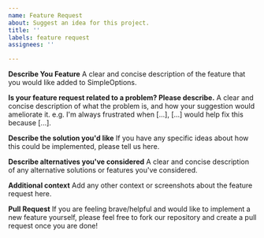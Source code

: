 ```yaml
---
name: Feature Request
about: Suggest an idea for this project.
title: ''
labels: feature request
assignees: ''

---
```


**Describe You Feature**
A clear and concise description of the feature that you would like added to SimpleOptions.

**Is your feature request related to a problem? Please describe.**
A clear and concise description of what the problem is, and how your suggestion would ameliorate it.
e.g. I'm always frustrated when [...], [...] would help fix this because [...].

**Describe the solution you'd like**
If you have any specific ideas about how this could be implemented, please tell us here.

**Describe alternatives you've considered**
A clear and concise description of any alternative solutions or features you've considered.

**Additional context**
Add any other context or screenshots about the feature request here.

**Pull Request**
If you are feeling brave/helpful and would like to implement a new feature yourself, please feel free to fork our repository and create a pull request once you are done!
